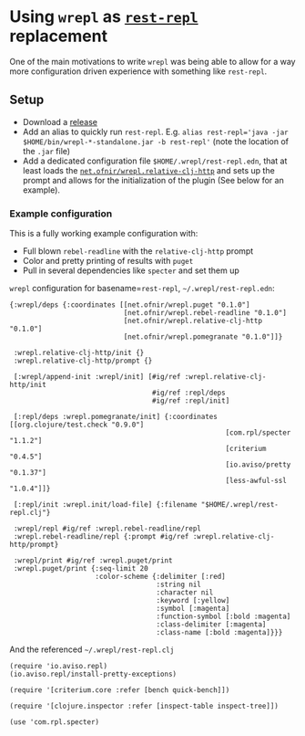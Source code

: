 # Using `wrepl` as [`rest-repl`](https://github.com/christoph-frick/rest-repl) replacement

One of the main motivations to write `wrepl` was being able to allow for
a way more configuration driven experience with something like
`rest-repl`.

## Setup

- Download
  a [release](https://github.com/christoph-frick/clj-wrepl/releases)
- Add an alias to quickly run `rest-repl`.  E.g.  `alias rest-repl='java
  -jar $HOME/bin/wrepl-*-standalone.jar -b rest-repl'` (note the
  location of the `.jar` file)
- Add a dedicated configuration file `$HOME/.wrepl/rest-repl.edn`, that
  at least loads the
  [`net.ofnir/wrepl.relative-clj-http`](https://github.com/christoph-frick/clj-wrepl-relative-clj-http)
  and sets up the prompt and allows for the initialization of the plugin
  (See below for an example).

### Example configuration

This is a fully working example configuration with:

- Full blown `rebel-readline` with the `relative-clj-http` prompt
- Color and pretty printing of results with `puget`
- Pull in several dependencies like `specter` and set them up

`wrepl` configuration for basename=`rest-repl`,
`~/.wrepl/rest-repl.edn`:

``` 
{:wrepl/deps {:coordinates [[net.ofnir/wrepl.puget "0.1.0"]
                            [net.ofnir/wrepl.rebel-readline "0.1.0"]
                            [net.ofnir/wrepl.relative-clj-http "0.1.0"]
                            [net.ofnir/wrepl.pomegranate "0.1.0"]]}

 :wrepl.relative-clj-http/init {}
 :wrepl.relative-clj-http/prompt {} 

 [:wrepl/append-init :wrepl/init] [#ig/ref :wrepl.relative-clj-http/init
                                   #ig/ref :repl/deps
                                   #ig/ref :repl/init]

 [:repl/deps :wrepl.pomegranate/init] {:coordinates [[org.clojure/test.check "0.9.0"]
                                                     [com.rpl/specter "1.1.2"]
                                                     [criterium "0.4.5"]
                                                     [io.aviso/pretty "0.1.37"]
                                                     [less-awful-ssl "1.0.4"]]}

 [:repl/init :wrepl.init/load-file] {:filename "$HOME/.wrepl/rest-repl.clj"} 

 :wrepl/repl #ig/ref :wrepl.rebel-readline/repl
 :wrepl.rebel-readline/repl {:prompt #ig/ref :wrepl.relative-clj-http/prompt}

 :wrepl/print #ig/ref :wrepl.puget/print
 :wrepl.puget/print {:seq-limit 20 
                     :color-scheme {:delimiter [:red]
                                    :string nil
                                    :character nil
                                    :keyword [:yellow]
                                    :symbol [:magenta]
                                    :function-symbol [:bold :magenta]
                                    :class-delimiter [:magenta]
                                    :class-name [:bold :magenta]}}}
```

And the referenced `~/.wrepl/rest-repl.clj`

```
(require 'io.aviso.repl)
(io.aviso.repl/install-pretty-exceptions)

(require '[criterium.core :refer [bench quick-bench]]) 

(require '[clojure.inspector :refer [inspect-table inspect-tree]])

(use 'com.rpl.specter) 
```
